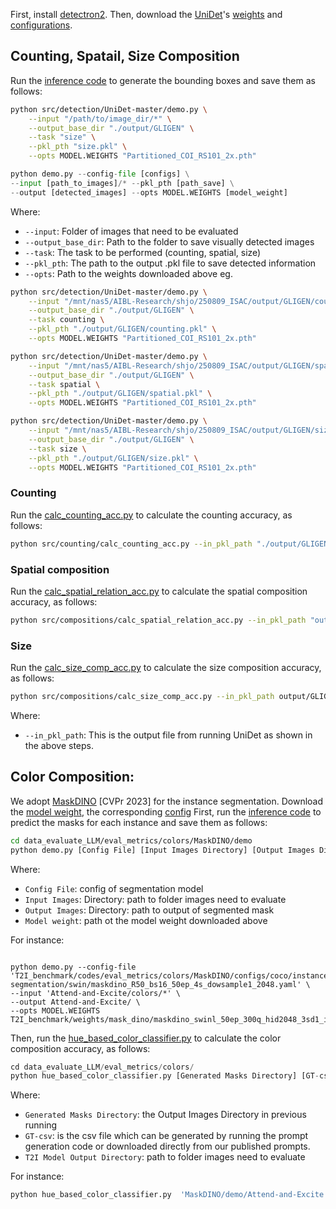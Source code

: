 First, install [detectron2](https://github.com/facebookresearch/detectron2/blob/main/INSTALL.md).
Then, download the [UniDet](https://github.com/xingyizhou/UniDet)'s
[weights](https://drive.google.com/file/d/110JSpmfNU__7T3IMSJwv0QSfLLo_AqtZ)
and [configurations](https://github.com/xingyizhou/UniDet/blob/master/configs/Partitioned_COI_RS101_2x.yaml).

## Counting, Spatail, Size Composition

Run the
[inference code](detection/UniDet-master/demo.py)
to generate the bounding boxes and save them as follows:
```bash
python src/detection/UniDet-master/demo.py \
    --input "/path/to/image_dir/*" \
    --output_base_dir "./output/GLIGEN" \
    --task "size" \
    --pkl_pth "size.pkl" \
    --opts MODEL.WEIGHTS "Partitioned_COI_RS101_2x.pth"
```

```python
python demo.py --config-file [configs] \
--input [path_to_images]/* --pkl_pth [path_save] \
--output [detected_images] --opts MODEL.WEIGHTS [model_weight]
```
Where:
- `--input`: Folder of images that need to be evaluated
- `--output_base_dir`: Path to the folder to save visually detected images
- `--task`: The task to be performed (counting, spatial, size)
- `--pkl_pth`: The path to the output .pkl file to save detected information
- `--opts`: Path to the weights downloaded above
eg.
```bash
python src/detection/UniDet-master/demo.py \
    --input "/mnt/nas5/AIBL-Research/shjo/250809_ISAC/output/GLIGEN/counting_seed42/*" \
    --output_base_dir "./output/GLIGEN" \
    --task counting \
    --pkl_pth "./output/GLIGEN/counting.pkl" \
    --opts MODEL.WEIGHTS "Partitioned_COI_RS101_2x.pth"

python src/detection/UniDet-master/demo.py \
    --input "/mnt/nas5/AIBL-Research/shjo/250809_ISAC/output/GLIGEN/spatial_seed42/*" \
    --output_base_dir "./output/GLIGEN" \
    --task spatial \
    --pkl_pth "./output/GLIGEN/spatial.pkl" \
    --opts MODEL.WEIGHTS "Partitioned_COI_RS101_2x.pth"

python src/detection/UniDet-master/demo.py \
    --input "/mnt/nas5/AIBL-Research/shjo/250809_ISAC/output/GLIGEN/size_seed42/*" \
    --output_base_dir "./output/GLIGEN" \
    --task size \
    --pkl_pth "./output/GLIGEN/size.pkl" \
    --opts MODEL.WEIGHTS "Partitioned_COI_RS101_2x.pth"
```


### Counting 
Run the 
[calc_counting_acc.py](counting/calc_counting_acc.py)
to calculate the counting accuracy, as follows:
```bash
python src/counting/calc_counting_acc.py --in_pkl_path "./output/GLIGEN/counting.pkl"
```

### Spatial composition
Run the 
[calc_spatial_relation_acc.py](compositions/calc_spatial_relation_acc.py)
to calculate the spatial composition accuracy, as follows:
```bash
python src/compositions/calc_spatial_relation_acc.py --in_pkl_path "output/GLIGEN/spatial.pkl"
```

### Size
Run the 
[calc_size_comp_acc.py](compositions/calc_size_comp_acc.py)
to calculate the size composition accuracy, as follows:
```bash
python src/compositions/calc_size_comp_acc.py --in_pkl_path output/GLIGEN/size.pkl
```

Where:
- `--in_pkl_path`: This is the output file from running UniDet as shown in the above steps.


## Color Composition:
We adopt [MaskDINO](https://arxiv.org/pdf/2206.02777.pdf) [CVPr 2023] for the instance segmentation.
Download the [model weight](https://github.com/IDEA-Research/detrex-storage/releases/download/maskdino-v0.1.0/maskdino_swinl_50ep_300q_hid2048_3sd1_panoptic_58.3pq.pth), the corresponding [config](colors/MaskDINO/configs/coco/instance-segmentation/swin/maskdino_R50_bs16_50ep_4s_dowsample1_2048.yaml) 
First, run the 
[inference code](colors/MaskDINO/demo/demo.py)
to predict the masks for each instance and save them as follows:
```bash
cd data_evaluate_LLM/eval_metrics/colors/MaskDINO/demo
python demo.py [Config File] [Input Images Directory] [Output Images Directory] [Model Weights]
```
Where:

- `Config File`: config of segmentation model
- `Input Images`: Directory: path to folder images need to evaluate
- `Output Images`: Directory: path to output of segmented mask
- `Model weight`: path ot the model weight downloaded above

For instance:
```

python demo.py --config-file 'T2I_benchmark/codes/eval_metrics/colors/MaskDINO/configs/coco/instance-segmentation/swin/maskdino_R50_bs16_50ep_4s_dowsample1_2048.yaml' \
--input 'Attend-and-Excite/colors/*' \
--output Attend-and-Excite/ \
--opts MODEL.WEIGHTS T2I_benchmark/weights/mask_dino/maskdino_swinl_50ep_300q_hid2048_3sd1_instance_maskenhanced_mask52.3ap_box59.pth
```

Then, run the 
[hue_based_color_classifier.py](colors/hue_based_color_classifier.py)
to calculate the color composition accuracy, as follows:
```python
cd data_evaluate_LLM/eval_metrics/colors/
python hue_based_color_classifier.py [Generated Masks Directory] [GT-csv] [T2I Model Output Directory]
```
Where:
- `Generated Masks Directory`: the Output Images Directory in previous running
- `GT-csv`: is the csv file which can be generated by running the prompt generation code or downloaded directly from our published prompts.
- `T2I Model Output Directory`:  path to folder images need to evaluate

For instance:
```bash
python hue_based_color_classifier.py  'MaskDINO/demo/Attend-and-Excite' '../../HRS/colors_composition_prompts.csv' 'Attend-and-Excite/colors'
```
